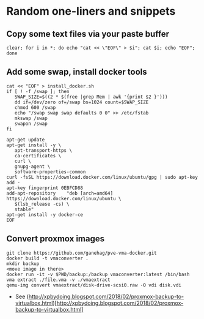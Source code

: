 # Random one-liners and snippets

## Copy some text files via your paste buffer

    clear; for i in *; do echo "cat << \"EOF\" > $i"; cat $i; echo "EOF"; done

## Add some swap, install docker tools

    cat << "EOF" > install_docker.sh
    if [ ! -f /swap ]; then
       SWAP_SIZE=$((2 * $(free |grep Mem | awk '{print $2 }')))
       dd if=/dev/zero of=/swap bs=1024 count=$SWAP_SIZE
       chmod 600 /swap
       echo "/swap swap swap defaults 0 0" >> /etc/fstab
       mkswap /swap
       swapon /swap
    fi

    apt-get update
    apt-get install -y \
       apt-transport-https \
       ca-certificates \
       curl \
       gnupg-agent \
       software-properties-common
    curl -fsSL https://download.docker.com/linux/ubuntu/gpg | sudo apt-key add -
    apt-key fingerprint 0EBFCD88
    add-apt-repository    "deb [arch=amd64] https://download.docker.com/linux/ubuntu \
       $(lsb_release -cs) \
       stable"
    apt-get install -y docker-ce
    EOF

## Convert proxmox images

    git clone https://github.com/ganehag/pve-vma-docker.git
    docker build -t vmaconverter .
    mkdir backup
    <move image in there>
    docker run -it -v $PWD/backup:/backup vmaconverter:latest /bin/bash
    vma extract ./file.vma -v ./vmaextract
    qemu-img convert vmaextract/disk-drive-scsi0.raw -O vdi disk.vdi

* See (http://xpbydoing.blogspot.com/2018/02/proxmox-backup-to-virtualbox.html)[http://xpbydoing.blogspot.com/2018/02/proxmox-backup-to-virtualbox.html]
